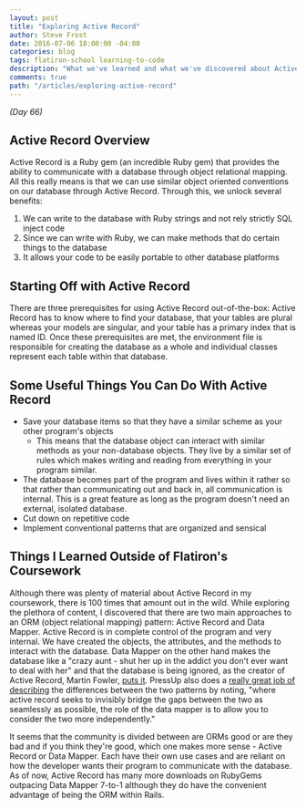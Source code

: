 ```yaml
---
layout: post
title: "Exploring Active Record"
author: Steve Frost
date: 2016-07-06 18:00:00 -04:00
categories: blog
tags: flatiron-school learning-to-code
description: "What we've learned and what we've discovered about Active Record"
comments: true
path: "/articles/exploring-active-record"
---
```


_(Day 66)_

## Active Record Overview ##
Active Record is a Ruby gem (an incredible Ruby gem) that provides the ability to communicate with a database through object relational mapping. All this really means is that we can use similar object oriented conventions on our database through Active Record. Through this, we unlock several benefits:
  1. We can write to the database with Ruby strings and not rely strictly SQL inject code
  2. Since we can write with Ruby, we can make methods that do certain things to the database
  3. It allows your code to be easily portable to other database platforms

## Starting Off with Active Record ##
There are three prerequisites for using Active Record out-of-the-box: Active Record has to know where to find your database, that your tables are plural whereas your models are singular, and your table has a primary index that is named ID. Once these prerequisites are met, the environment file is responsible for creating the database as a whole and individual classes represent each table within that database.

## Some Useful Things You Can Do With Active Record ##
* Save your database items so that they have a similar scheme as your other program's objects
  * This means that the database object can interact with similar methods as your non-database objects. They live by a similar set of rules which makes writing and reading from everything in your program similar.
* The database becomes part of the program and lives within it rather so that rather than communicating out and back in, all communication is internal. This is a great feature as long as the program doesn't need an external, isolated database.
* Cut down on repetitive code
* Implement conventional patterns that are organized and sensical

## Things I Learned Outside of Flatiron's Coursework ##
Although there was plenty of material about Active Record in my coursework, there is 100 times that amount out in the wild. While exploring the plethora of content, I discovered that there are two main approaches to an ORM (object relational mapping) pattern: Active Record and Data Mapper. Active Record is in complete control of the program and very internal. We have created the objects, the attributes, and the methods to interact with the database. Data Mapper on the other hand makes the database like a "crazy aunt - shut her up in the addict you don't ever want to deal with her" and that the database is being ignored, as the creator of Active Record, Martin Fowler, [puts it](https://thoughtworks.wistia.com/medias/uxjb0lwrcz). PressUp also does a [really great job of describing](https://pressupinc.com/blog/2014/11/orm-patterns-active-record-data-mapper/) the differences between the two patterns by noting, "where active record seeks to invisibly bridge the gaps between the two as seamlessly as possible, the role of the data mapper is to allow you to consider the two more independently."

It seems that the community is divided between are ORMs good or are they bad and if you think they're good, which one makes more sense - Active Record or Data Mapper. Each have their own use cases and are reliant on how the developer wants their program to communicate with the database. As of now, Active Record has many more downloads on RubyGems outpacing Data Mapper 7-to-1 although they do have the convenient advantage of being the ORM within Rails.
